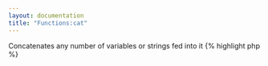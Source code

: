 ```yaml
---
layout: documentation
title: "Functions:cat"
---
```


Concatenates any number of variables or strings fed into it
{% highlight php %}
<?php
cat(array $rest)
{% endhighlight %}

* **rest**: two or more strings that will be merged into one.


##Example
{% highlight smarty %}
{$a='abc'}
{$d='def'}
{$g='ghi'}
{cat $a $d $g}
{% endhighlight %}

##Output
{% highlight text %}
abcdefghi
{% endhighlight %}